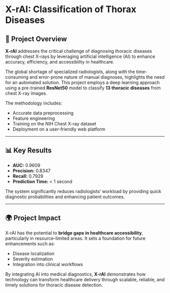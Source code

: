 # X-rAI: Classification of Thorax Diseases

## 🧠 Project Overview

**X-rAI** addresses the critical challenge of diagnosing thoracic diseases through chest X-rays by leveraging artificial intelligence (AI) to enhance accuracy, efficiency, and accessibility in healthcare.

The global shortage of specialized radiologists, along with the time-consuming and error-prone nature of manual diagnoses, highlights the need for an automated solution. This project employs a deep learning approach using a pre-trained **ResNet50** model to classify **13 thoracic diseases** from chest X-ray images.

The methodology includes:

- Accurate data preprocessing  
- Feature engineering  
- Training on the NIH Chest X-ray dataset  
- Deployment on a user-friendly web platform

---

## 📊 Key Results

- **AUC:** 0.9609  
- **Precision:** 0.8347  
- **Recall:** 0.7929  
- **Prediction Time:** < 1 second

The system significantly reduces radiologists’ workload by providing quick diagnostic probabilities and enhancing patient outcomes.

---

## 🌍 Project Impact

X-rAI has the potential to **bridge gaps in healthcare accessibility**, particularly in resource-limited areas. It sets a foundation for future enhancements such as:

- Disease localization
- Severity estimation
- Integration into clinical workflows

By integrating AI into medical diagnostics, **X-rAI** demonstrates how technology can transform healthcare delivery through scalable, reliable, and timely solutions for thoracic disease detection.
